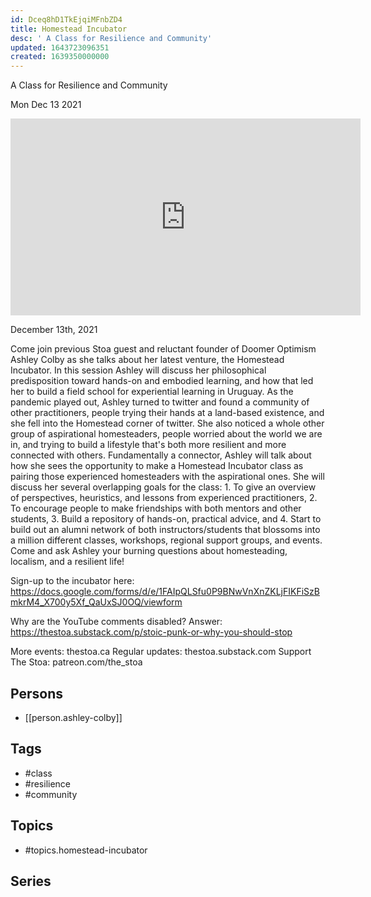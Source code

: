 ```yaml
---
id: Dceq8hD1TkEjqiMFnbZD4
title: Homestead Incubator
desc: ' A Class for Resilience and Community'
updated: 1643723096351
created: 1639350000000
---
```



 A Class for Resilience and Community

Mon Dec 13 2021

<iframe width="560" height="315" src="https://www.youtube.com/embed/qZ6h-Usi_B4" title="Homestead Incubator: A Class for Resilience and Community w/ Ashley Colby" frameborder="0" allow="accelerometer; autoplay; clipboard-write; encrypted-media; gyroscope; picture-in-picture" allowfullscreen ></iframe>

December 13th, 2021

Come join previous Stoa guest and reluctant founder of Doomer Optimism Ashley Colby as she talks about her latest venture, the Homestead Incubator. In this session Ashley will discuss her philosophical predisposition toward hands-on and embodied learning, and how that led her to build a field school for experiential learning in Uruguay. As the pandemic played out, Ashley turned to twitter and found a community of other practitioners, people trying their hands at a land-based existence, and she fell into the Homestead corner of twitter. She also noticed a whole other group of aspirational homesteaders, people worried about the world we are in, and trying to build a lifestyle that's both more resilient and more connected with others. Fundamentally a connector, Ashley will talk about how she sees the opportunity to make a Homestead Incubator class as pairing those experienced homesteaders with the aspirational ones. She will discuss her several overlapping goals for the class: 1. To give an overview of perspectives, heuristics, and lessons from experienced practitioners, 2. To encourage people to make friendships with both mentors and other students, 3. Build a repository of hands-on, practical advice, and 4. Start to build out an alumni network of both instructors/students that blossoms into a million different classes, workshops, regional support groups, and events. Come and ask Ashley your burning questions about homesteading, localism, and a resilient life!

Sign-up to the incubator here: https://docs.google.com/forms/d/e/1FAIpQLSfu0P9BNwVnXnZKLjFIKFiSzBmkrM4_X700y5Xf_QaUxSJ0OQ/viewform

Why are the YouTube comments disabled? Answer: https://thestoa.substack.com/p/stoic-punk-or-why-you-should-stop

More events: thestoa.ca
Regular updates: thestoa.substack.com
Support The Stoa: patreon.com/the_stoa

## Persons

- [[person.ashley-colby]]

## Tags

- #class
- #resilience
- #community

## Topics

- #topics.homestead-incubator

## Series




